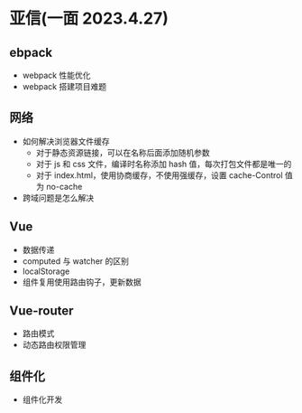 # 亚信(一面 2023.4.27)

## ebpack

- webpack 性能优化
- webpack 搭建项目难题

## 网络

- 如何解决浏览器文件缓存
  - 对于静态资源链接，可以在名称后面添加随机参数
  - 对于 js 和 css 文件，编译时名称添加 hash 值，每次打包文件都是唯一的
  - 对于 index.html，使用协商缓存，不使用强缓存，设置 cache-Control 值为 no-cache
- 跨域问题是怎么解决

## Vue

- 数据传递
- computed 与 watcher 的区别
- localStorage
- 组件复用使用路由钩子，更新数据

## Vue-router

- 路由模式
- 动态路由权限管理

## 组件化

- 组件化开发
